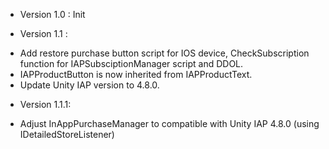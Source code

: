- Version 1.0 : Init

- Version 1.1 :
+ Add restore purchase button script for IOS device, CheckSubscription function for IAPSubsciptionManager script and DDOL.
+ IAPProductButton is now inherited from IAPProductText.
+ Update Unity IAP version to 4.8.0.

- Version 1.1.1:
+ Adjust InAppPurchaseManager to compatible with Unity IAP 4.8.0 (using IDetailedStoreListener)
